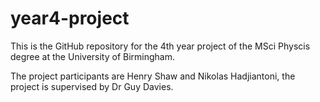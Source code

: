 # year4-project
This is the GitHub repository for the 4th year project of the MSci Physcis degree at the University of Birmingham. 

The project participants are Henry Shaw and Nikolas Hadjiantoni, the project is supervised by Dr Guy Davies.
